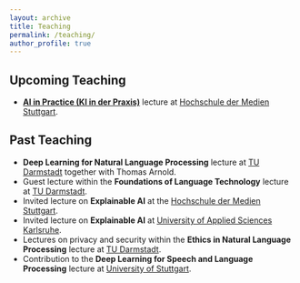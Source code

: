 ```yaml
---
layout: archive
title: Teaching
permalink: /teaching/
author_profile: true
---
```


## Upcoming Teaching
* **[AI in Practice (KI in der Praxis)](https://www.hdm-stuttgart.de/vorlesung_detail?vorlid=5216508)** lecture at [Hochschule der Medien Stuttgart](https://www.hdm-stuttgart.de/en).

## Past Teaching

* **Deep Learning for Natural Language Processing** lecture at [TU Darmstadt](https://www.tu-darmstadt.de/index.en.jsp) together with Thomas Arnold.
* Guest lecture within the **Foundations of Language Technology** lecture at [TU Darmstadt](https://www.tu-darmstadt.de/index.en.jsp).
* Invited lecture on **Explainable AI** at the [Hochschule der Medien Stuttgart](https://www.hdm-stuttgart.de/en).
* Invited lecture on **Explainable AI** at [University of Applied Sciences Karlsruhe](https://www.h-ka.de/en/).
* Lectures on privacy and security within the **Ethics in Natural Language Processing** lecture at [TU Darmstadt](https://www.tu-darmstadt.de/index.en.jsp).
* Contribution to the **Deep Learning for Speech and Language Processing** lecture at [University of Stuttgart](https://www.uni-stuttgart.de/en/).


